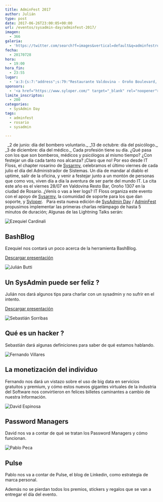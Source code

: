 ```yaml
---
title: AdminFest 2017
author: Julián
type: post
date: 2017-06-26T23:00:05+00:00
url: /eventos/sysadmin-day/adminfest-2017/
imagen:
  - 366
galeria:
  - 'https://twitter.com/search?f=images&vertical=default&q=adminfestrosario&src=typd'
fecha:
  - 20170728
hora:
  - 19:00
hora_fin:
  - 23:55
lugar:
  - 'a:3:{s:7:"address";s:79:"Restaurante Valdovina - Oroño Boulevard, Rosario, Santa Fe Province, Argentina";s:3:"lat";s:10:"-32.950249";s:3:"lng";s:18:"-60.65465500000005";}'
sponsors:
  - '<a href="https://www.syloper.com/" target="_blank" rel="noopener"><img src="https://itfloss.beer/wp-content/uploads/2017/06/logo-firma.png" alt="Syloper" width="215" height="74" /></a><img class="alignleft size-full wp-image-393" src="https://itfloss.beer/wp-content/uploads/2017/06/educIT.png" alt="" width="229" height="65" />'
limite_inscriptos:
  - 200
categories:
  - SysAdmin Day
tags:
  - adminfest
  - rosario
  - sysadmin

---
```

  \_2 de junio: día del bombero voluntario.\_ \_13 de octubre: día del psicólogo.\_ \_3 de diciembre: día del médico.\_ Cada profesión tiene su día. ¿Qué pasa con los que son bomberos, médicos y psicólogos al mismo tiempo? ¿Con festejar un día cada tanto nos alcanza? ¡Claro que no! Por eso desde IT Floss, el chapter rosarino de [Sysarmy](https://sysarmy.com.ar/), celebramos el último viernes de cada julio el día del Administrador de Sistemas. Un día de mandar al diablo el uptime, salir de la oficina, y venir a festejar junto a un montón de personas que como vos, viven día a día la aventura de ser parte del mundo IT. La cita este año es el viernes 28/07 en Valdovina Resto Bar, Oroño 1307 en la ciudad de Rosario. ¿Venís o vas a leer logs? IT Floss organiza este evento con el apoyo de [Sysarmy](https://sysarmy.com.ar/), la comunidad de soporte para los que dan soporte, y [Syloper](https://www.syloper.com/).   Para esta nueva edición de [SysAdmin Day](https://es.wikipedia.org/wiki/D%C3%ADa_del_Administrador_de_Sistemas_Inform%C3%A1ticos) / [AdminFest](http://adminfest.com/) propusimos implementar las primeras charlas relámpago de hasta 5 minutos de duración; Algunas de las Lightning Talks serán:  

![Ezequiel Cardinali](https://itfloss.beer/wp-content/themes/hummingBird/img/eze.jpg)

**BashBlog**
------------

  
Ezequiel nos contará un poco acerca de la herramienta BashBlog.

[Descargar presentación](https://cardinali.org/presentaciones/BashBlog.pdf)

![Julián Butti](https://itfloss.beer/wp-content/themes/hummingBird/img/juli.jpg)

**Un SysAdmin puede ser feliz ?**
---------------------------------

  
Julián nos dará algunos tips para charlar con un sysadmin y no sufrir en el intento.

[Descargar presentación](https://speakerdeck.com/juli4nn/que-decirle-a-un-sysadmin)

![Sebastián Sorribas](https://itfloss.beer/wp-content/uploads/2017/07/sorriba.jpg)

**Qué es un hacker ?**
----------------------

  
Sebastián dará algunas definiciones para saber de qué estamos hablando.

![Fernando Villares](https://itfloss.beer/wp-content/themes/hummingBird/img/fer.jpg)

**La monetización del individuo**
---------------------------------

  
Fernando nos dará un vistazo sobre el uso de big data en servicios gratuitos y premium, y cómo estos nuevos gigantes virtuales de la industria del Software nos convirtieron en felices billetes caminantes a cambio de nuestra Información.

![David Espinosa](https://itfloss.beer/wp-content/uploads/2017/07/d2.jpg)

**Password Managers**
---------------------

  
David nos va a contar de qué se tratan los Password Managers y cómo funcionan.

![Pablo Peca](https://itfloss.beer/wp-content/uploads/2017/06/WhatsApp-Image-2017-07-20-at-18.48.35.jpeg)

**Pulse**
---------

  
Pablo nos va a contar de Pulse, el blog de Linkedin, como estrategia de marca personal.

Además no se pierdan todos los premios, stickers y regalos que se van a entregar el día del evento.